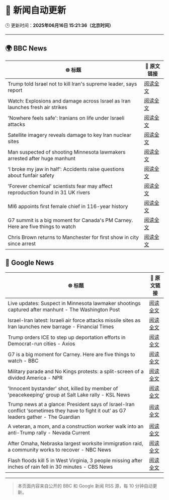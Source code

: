 # 🧠 新闻自动更新

🕒 更新时间：**2025年06月16日 15:21:36（北京时间）**

---

## 🌍 BBC News

| 🌐 标题 | 🔗 原文链接 |
|--------|-------------|
| Trump told Israel not to kill Iran's supreme leader, says report | [阅读全文](https://www.bbc.com/news/articles/ckg7gl4zegyo) |
| Watch: Explosions and damage across Israel as Iran launches fresh air strikes | [阅读全文](https://www.bbc.com/news/videos/cre9e4y2n17o) |
| 'Nowhere feels safe': Iranians on life under Israeli attacks | [阅读全文](https://www.bbc.com/news/articles/c8xgxdr01wro) |
| Satellite imagery reveals damage to key Iran nuclear sites | [阅读全文](https://www.bbc.com/news/articles/c7808xvv737o) |
| Man suspected of shooting Minnesota lawmakers arrested after huge manhunt | [阅读全文](https://www.bbc.com/news/articles/cg5v5l4eylyo) |
| ‘I broke my jaw in half’: Accidents raise questions about funfair safety | [阅读全文](https://www.bbc.com/news/articles/cg5vjn604qqo) |
| 'Forever chemical' scientists fear may affect reproduction found in 31 UK rivers | [阅读全文](https://www.bbc.com/news/articles/cm2yjxxvx08o) |
| MI6 appoints first female chief in 116-year history | [阅读全文](https://www.bbc.com/news/articles/czxyx04dv1wo) |
| G7 summit is a big moment for Canada's PM Carney. Here are five things to watch | [阅读全文](https://www.bbc.com/news/articles/clyg07jj17eo) |
| Chris Brown returns to Manchester for first show in city since arrest | [阅读全文](https://www.bbc.com/news/articles/czdydj938mvo) |

## 📰 Google News

| 🌐 标题 | 🔗 原文链接 |
|--------|-------------|
| Live updates: Suspect in Minnesota lawmaker shootings captured after manhunt - The Washington Post | [阅读全文](https://news.google.com/rss/articles/CBMiogFBVV95cUxPNjViM0o0a2V3NEtNRmdWUDFrZjBLNlJ0N1ltZFdmWmJCeGtkQTFqbnhPOWMyUHlHLThiWVpxQW1fc3FIUzdFQm9ibTM0S1ZoZW5DWU1SNTdHV1pwNlZoZnlJa1RtRk0tNl82bm1GWjJxOGlmUF9xUGo5U3BuMzVPSC12Vlc3dGs0RzRCOUlMT1BXYUNPMmZHcHBVaFVmUDhUb1E?oc=5) |
| Israel-Iran latest: Israeli air force attacks missile sites as Iran launches new barrage - Financial Times | [阅读全文](https://news.google.com/rss/articles/CBMicEFVX3lxTFBqN2dXcEhVM2g4M2UyTnFndXd1WnJqVUNkRG1PSlA1UW03X1VaVmdyS05wZmRFalZqWTJmSTluZlNIZ2paTmxaN2V1MWQzYUl2eV9BQTRMWnRWcDZ0MjJ1cTRYYXd3SDJPOGh0ckQ1Y3Y?oc=5) |
| Trump orders ICE to step up deportation efforts in Democrat-run cities - Axios | [阅读全文](https://news.google.com/rss/articles/CBMigwFBVV95cUxQNHhjNllOQk1abG4wRWhzcnNpUWoyVm9wTTR2cGV5bWdYbFJEeUp1cEp6aWZjVnRLNHJlallUaDhTZC1ZZHZWWUkwY2gwNDJKMnFjd1UxQ0ZLRG9DVWZCMlBsU3pyNV81dHJ5Rl93T201TEY3eXpyZ0taci1pNE5wZ0NXUQ?oc=5) |
| G7 is a big moment for Carney. Here are five things to watch - BBC | [阅读全文](https://news.google.com/rss/articles/CBMiWkFVX3lxTE1NWDJ6dW1iQkRkVEs4WUlhdnZUVUV0R1gzRGpmNTV2WVNVMC1FZVlUaTBLaWZoNi1rUmRqV0ZpVzZPZ3k4NmFGQXpVRTlmQmc0UjJJdC1Hd2xyUdIBX0FVX3lxTE9NTHBvMVpJQWszMEdqbVYwd2pJNno2bEpjZUo3amtEdy1qWEdaVWFpc1Z4RnpMdzJ1WE1PQ3F6LUNwTDZsMWFmajJRMVVVd0dhbS0wYVg1ZXRHTTlaRm8w?oc=5) |
| Military parade and No Kings protests: a split-screen of a divided America - NPR | [阅读全文](https://news.google.com/rss/articles/CBMitgFBVV95cUxNUkJMcWUxOXN4WkQ1azVRQ3B0dHo4LU5VN3NBRE5HQUl2blZncUM5emQ0Z0YtQ2xJdHgzaHhMZDFPMXJ6ZUlxNG9naWpuSUt5UWVsM0UwWm1OajdxbVZ1LTVFMTNjZzB4NHdRMHBXY2pqdlVvb0FoY3NfWTNVNVhiMnpDTGQ3ZWluRzlzZnREVWhRVjk0dnFkc0pqVi1OcmlRcHVwVmwyUmtIUVRwQXVJSTNqeWtXZw?oc=5) |
| 'Innocent bystander' shot, killed by member of 'peacekeeping' group at Salt Lake rally - KSL News | [阅读全文](https://news.google.com/rss/articles/CBMiTEFVX3lxTE1KRDBGdjkxRE1FLW1TRDlGbWFWQ1NOZkxWbWpwQmlwQ1l6eVd3Q3dENzUtMFVnVklJOFc5OXdyN0Fudlo3V0RybUNDQ0s?oc=5) |
| Trump news at a glance: President says of Israel-Iran conflict ‘sometimes they have to fight it out’ as G7 leaders gather - The Guardian | [阅读全文](https://news.google.com/rss/articles/CBMingFBVV95cUxONTk0emR3X21Ec0U3M3h4cFZpZ3RiQWpPN1I4TFVkU2dnUGw4ZjNELWQ1U2hqcGN1TGdOU2dpdXhVZURxbU9PTjAyc2RoUmFpUmd4SEJ6NkQyckd6MWk4aWFpaHUwNWpDSEtjZGY1cTJIVVZpamwxVEkzRXVJM3R3WUxHbDl1NHBqbVBIWVJVT3lIRDdyUTRiUDZCbTQ1dw?oc=5) |
| A veteran, a mom, and a construction worker walk into an anti-Trump rally - Nevada Current | [阅读全文](https://news.google.com/rss/articles/CBMirgFBVV95cUxNRFhKQ1Z4Sjc4U0tRT21wVVllTXJ2b1hoUm95ZkRGam9GV0d5XzhPbGlQQzBGbFBKZTh5MFE5VmlyMXFXcjNkME5aX2JlYkd0TVhOa2MyUEtWUk1ERHJSc0Z1VF9CenprSUVicldXSkpjdEFkaUcyT3BIdm43XzZWeEtXdU9WMVBVN2piWEM5Z3hFc2VNNW41aVRzTDdqNjRzVW5fd09zdThWY3dJWFE?oc=5) |
| After Omaha, Nebraska largest worksite immigration raid, a community works to recover - NBC News | [阅读全文](https://news.google.com/rss/articles/CBMilAFBVV95cUxQQkZWemFWRWxiZHBPRElPNDlXTUgxXzJQSXlicTZIOWVqbnNfZWZtYWdZZnEzaThtd2NrMWR2eXM1QldoZ243SFVNWEJsVl9zZ0JVSWt0ZGN5R19ZTW5rTFZtOVRLZUhaX2JONmRrWVNRM1Rld3pLQnk0MFo0SEpsXzBRQlN2R2JMVXVRU29MOXpMYUhI0gFWQVVfeXFMT0dhY1R3ZjE4UjFLRDhOamNhSXRNSFFnbUQ5eXE1QVVyREZtUFcyaklrX0pGTEp2YUZ1cFllZ0d4SFE5TFhGWWN5OV94ZDhuQlg1ZGxSRmc?oc=5) |
| Flash floods kill 5 in West Virginia, 3 people missing after inches of rain fell in 30 minutes - CBS News | [阅读全文](https://news.google.com/rss/articles/CBMic0FVX3lxTE1ZYWNHUWVFYVZMUjZkWDFpLWc3c3hTQUN0c1I1VEFreEhvYlZSVVp4N1lyN0JSaGpLSmV4dXRhN0pRVF9jSmR1WWtCeVl3d19XRjM5QU85dTNJUm1WQkRORVhoZldPWkJnXzFtTURvNkRnemPSAXhBVV95cUxQeElzelBzalg2V1VTQTdFTmhXRkU0STlVa0ZNRTB1dW9idHA1SW5OMVRqZkFUam9YMGRrVFZRdzE4c0wzQXE5LXJiWWpaQWUxTy1WVFpqd0UxLTNESW51Sm4zQXU4ZDFxSGRQdEhndjd4VkViTHdic18?oc=5) |

---
> 本页面内容来自公开的 BBC 和 Google 新闻 RSS 源，每 10 分钟自动更新。